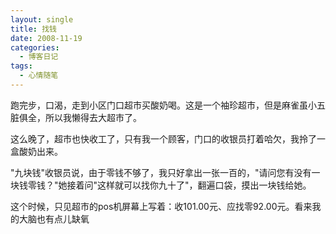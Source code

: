 ```yaml
---
layout: single
title: 找钱
date: 2008-11-19
categories:
  - 博客日记
tags:
  - 心情随笔
---
```


跑完步，口渴，走到小区门口超市买酸奶喝。这是一个袖珍超市，但是麻雀虽小五脏俱全，所以我懒得去大超市了。

这么晚了，超市也快收工了，只有我一个顾客，门口的收银员打着哈欠，我拎了一盒酸奶出来。

\"九块钱\"收银员说，由于零钱不够了，我只好拿出一张一百的，\"请问您有没有一块钱零钱？\"她接着问\"这样就可以找你九十了\"，翻遍口袋，摸出一块钱给她。

这个时候，只见超市的pos机屏幕上写着：收101.00元、应找零92.00元。看来我的大脑也有点儿缺氧
